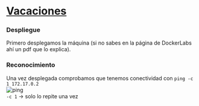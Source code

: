 # [Vacaciones](https://dockerlabs.es/)

### Despliegue

Primero desplegamos la máquina (si no sabes en la página de DockerLabs ahí un pdf que lo explica).

### Reconocimiento

Una vez desplegada comprobamos que tenemos conectividad con `ping -c 1 172.17.0.2` <br>
![ping](ping.jpg) <br>
`-c 1` → solo lo repite una vez<br>




